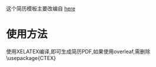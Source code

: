 这个简历模板主要改编自 [here](https://github.com/lcfyi/software-resume-template)
# 使用方法

使用XELATEX编译,即可生成简历PDF,如果使用overleaf,需删除 \usepackage{CTEX}

